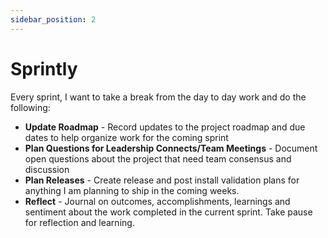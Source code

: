 ```yaml
---
sidebar_position: 2
---
```


# Sprintly

Every sprint, I want to take a break from the day to day work and do the following:
- **Update Roadmap** - Record updates to the project roadmap and due dates to help organize work for the coming sprint
- **Plan Questions for Leadership Connects/Team Meetings** - Document open questions about the project that need team consensus and discussion
- **Plan Releases** - Create release and post install validation plans for anything I am planning to ship in the coming weeks.
- **Reflect** - Journal on outcomes, accomplishments, learnings and sentiment about the work completed in the current sprint. Take pause for reflection and learning.